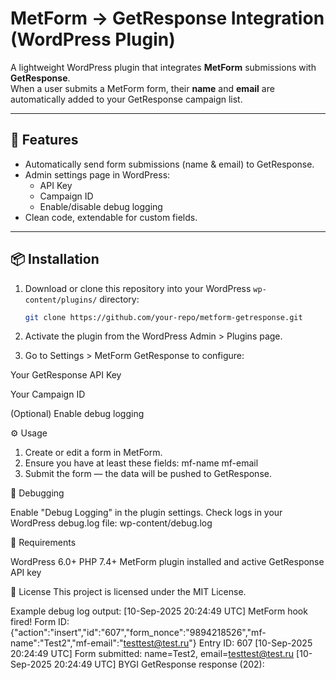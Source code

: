 # MetForm → GetResponse Integration (WordPress Plugin)

A lightweight WordPress plugin that integrates **MetForm** submissions with **GetResponse**.  
When a user submits a MetForm form, their **name** and **email** are automatically added to your GetResponse campaign list.

---

## 🚀 Features
- Automatically send form submissions (name & email) to GetResponse.
- Admin settings page in WordPress:
  - API Key
  - Campaign ID
  - Enable/disable debug logging
- Clean code, extendable for custom fields.

---

## 📦 Installation

1. Download or clone this repository into your WordPress `wp-content/plugins/` directory:
   ```bash
   git clone https://github.com/your-repo/metform-getresponse.git

2. Activate the plugin from the WordPress Admin > Plugins page.

3. Go to Settings > MetForm GetResponse to configure:

Your GetResponse API Key

Your Campaign ID

(Optional) Enable debug logging

⚙️ Usage

1. Create or edit a form in MetForm.
2. Ensure you have at least these fields:
mf-name
mf-email
3. Submit the form — the data will be pushed to GetResponse.

🐞 Debugging

Enable "Debug Logging" in the plugin settings.
Check logs in your WordPress debug.log file:
wp-content/debug.log

🔑 Requirements

WordPress 6.0+
PHP 7.4+
MetForm plugin installed and active
GetResponse API key

📜 License
This project is licensed under the MIT License.

Example debug log output:
[10-Sep-2025 20:24:49 UTC] MetForm hook fired! Form ID: {"action":"insert","id":"607","form_nonce":"9894218526","mf-name":"Test2","mf-email":"testtest@test.ru"} Entry ID: 607
[10-Sep-2025 20:24:49 UTC] Form submitted: name=Test2, email=testtest@test.ru
[10-Sep-2025 20:24:49 UTC] BYGI GetResponse response (202): 
